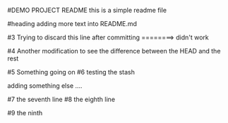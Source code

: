 #DEMO PROJECT README
this is a simple readme file

#heading
adding more text into README.md

#3 
Trying to discard this line after committing ========> didn't work 

#4 
Another modification to see the difference between the HEAD and the rest

#5
Something going on 
#6 
testing the stash

adding something else ....

#7
the seventh line 
#8
the eighth line

#9
the ninth 